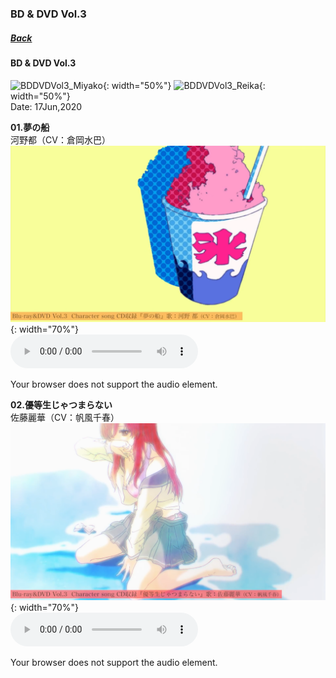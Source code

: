 ### BD & DVD Vol.3
##### [Back](Music_List.md)

#### BD & DVD Vol.3
![BDDVDVol3_Miyako](../../Img/Music/BDDVDVol3_MiyakoCover.png){: width="50%"}
![BDDVDVol3_Reika](../../Img/Music/BDDVDVol3_ReikaCover.png){: width="50%"}  
Date: 17Jun,2020  

**01.夢の船**  
河野都（CV：倉岡水巴）  
![夢の船](../../Img/Music/BDDVDVol3_Miyako.PNG){: width="70%"}  
<audio controls="controls">
  <source type="audio/mp3" src="../../Music/Character%20Songs/01.夢の船.mp3"></source>
  <p>Your browser does not support the audio element.</p>
</audio>

**02.優等生じゃつまらない**  
佐藤麗華（CV：帆風千春）  
![優等生じゃつまらない](../../Img/Music/BDDVDVol3_Reika.PNG){: width="70%"}  
<audio controls="controls">
  <source type="audio/mp3" src="../../Music/Character%20Songs/02.優等生じゃつまらない.mp3"></source>
  <p>Your browser does not support the audio element.</p>
</audio>
